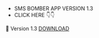 * SMS BOMBER APP VERSION 1.3
* CLICK HERE 👇👇


🔰 Version 1.3 <a href="https://github.com/MR-DIPTO-404/SMS-BOMBER/blob/main/com.sms.bomber.apk?raw=true">DOWNLOAD</a>
